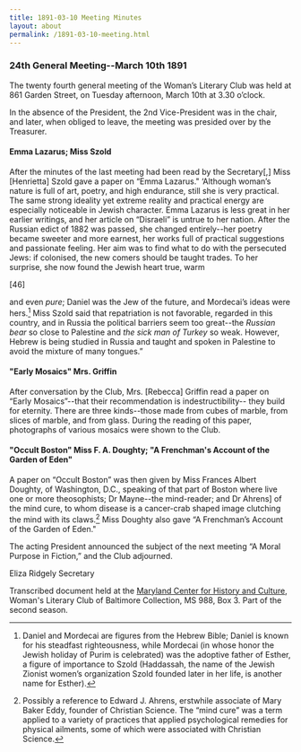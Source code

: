 ```yaml
---
title: 1891-03-10 Meeting Minutes
layout: about
permalink: /1891-03-10-meeting.html
---
```

### 24th General Meeting--March 10th 1891

The twenty fourth general meeting of the Woman’s Literary Club was held at 861 Garden Street, on Tuesday afternoon, March 10th at 3.30 o’clock.

In the absence of the President, the 2nd Vice-President was in the chair, and later, when obliged to leave, the meeting was presided over by the Treasurer.

#### Emma Lazarus; Miss Szold

After the minutes of the last meeting had been read by the Secretary[,] Miss [Henrietta] Szold gave a paper on “Emma Lazarus." ‘Although woman’s nature is full of art, poetry, and high endurance, still she is very practical. The same strong ideality yet extreme reality and practical energy are especially noticeable in Jewish character. Emma Lazarus is less great in her earlier writings, and her article on “Disraeli” is untrue to her nation. After the Russian edict of 1882 was passed, she changed entirely--her poetry became sweeter and more earnest, her works full of practical suggestions and passionate feeling. Her aim was to find what to do with the persecuted Jews: if colonised, the new comers should be taught trades. To her surprise, she now found the Jewish heart true, warm

[46]

and even _pure_; Daniel was the Jew of the future, and Mordecai’s ideas were hers.[^daniel] Miss Szold said that repatriation is not favorable, regarded in this country, and in Russia the political barriers seem too great--the _Russian bear_ so close to Palestine and _the sick man of Turkey_ so weak. However, Hebrew is being studied in Russia and taught and spoken in Palestine to avoid the mixture of many tongues.”
[^daniel]: Daniel and Mordecai are figures from the Hebrew Bible; Daniel is known for his steadfast righteousness, while Mordecai (in whose honor the Jewish holiday of Purim is celebrated) was the adoptive father of Esther, a figure of importance to Szold (Haddassah, the name of the Jewish Zionist women’s organization Szold founded later in her life, is another name for Esther).

#### "Early Mosaics" Mrs. Griffin

After conversation by the Club, Mrs. [Rebecca] Griffin read a paper on “Early Mosaics”--that their recommendation is indestructibility-- they build for eternity. There are three kinds--those made from cubes of marble, from slices of marble, and from glass. During the reading of this paper, photographs of various mosaics were shown to the Club.

#### "Occult Boston" Miss F. A. Doughty; "A Frenchman's Account of the Garden of Eden"

A paper on “Occult Boston” was then given by Miss Frances Albert Doughty, of Washington, D.C., speaking of that part of Boston where live one or more theosophists; Dr Mayne--the mind-reader; and Dr Ahrens] of the mind cure, to whom disease is a cancer-crab shaped image clutching the mind with its claws.[^eddy] Miss Doughty also gave “A Frenchman’s Account of the Garden of Eden."
[^eddy]: Possibly a reference to Edward J. Ahrens, erstwhile associate of Mary Baker Eddy, founder of Christian Science. The “mind cure” was a term applied to a variety of practices that applied psychological remedies for physical ailments, some of which were associated with Christian Science.

The acting President announced the subject of the next meeting “A Moral Purpose in Fiction,” and the Club adjourned.

Eliza Ridgely
Secretary

Transcribed document held at the [Maryland Center for History and Culture](http://mdhs.org/), Woman's Literary Club of Baltimore Collection, MS 988, Box 3. Part of the second season.